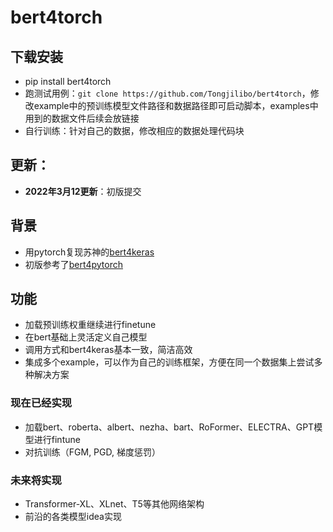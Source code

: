 # bert4torch

## 下载安装
- pip install bert4torch
- 跑测试用例：`git clone https://github.com/Tongjilibo/bert4torch`，修改example中的预训练模型文件路径和数据路径即可启动脚本，examples中用到的数据文件后续会放链接
- 自行训练：针对自己的数据，修改相应的数据处理代码块

## 更新：

- **2022年3月12更新**：初版提交
  
  

## 背景
- 用pytorch复现苏神的[bert4keras](https://github.com/bojone/bert4keras)
- 初版参考了[bert4pytorch](https://github.com/MuQiuJun-AI/bert4pytorch)

## 功能
- 加载预训练权重继续进行finetune
- 在bert基础上灵活定义自己模型
- 调用方式和bert4keras基本一致，简洁高效
- 集成多个example，可以作为自己的训练框架，方便在同一个数据集上尝试多种解决方案

### 现在已经实现

- 加载bert、roberta、albert、nezha、bart、RoFormer、ELECTRA、GPT模型进行fintune
- 对抗训练（FGM, PGD, 梯度惩罚）

### 未来将实现
- Transformer-XL、XLnet、T5等其他网络架构
- 前沿的各类模型idea实现

